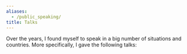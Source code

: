 ```yaml
---
aliases:
  - /public_speaking/
title: Talks
---
```

Over the years, I found myself to speak in a big number of situations and countries. More specifically, I gave the following talks:
